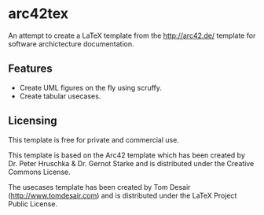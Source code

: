 arc42tex
========

An attempt to create a LaTeX template from the http://arc42.de/ template for
software archictecture documentation.

Features
--------

* Create UML figures on the fly using scruffy.
* Create tabular usecases.

Licensing
---------
This template is free for private and commercial use.

This template is based on the Arc42 template which has been created by Dr. Peter 
Hruschka & Dr. Gernot Starke and is distributed under the Creative Commons License.

The usecases template has been created by Tom Desair (http://www.tomdesair.com) 
and is distributed under the LaTeX Project Public License.
